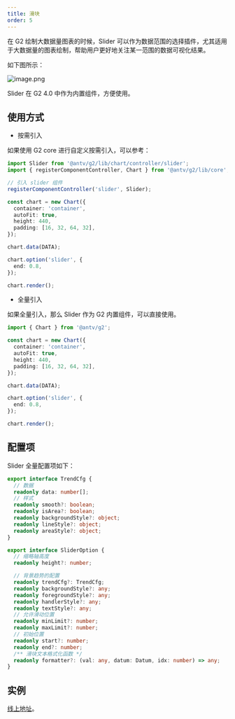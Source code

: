 ```yaml
---
title: 滑块
order: 5
---
```


在 G2 绘制大数据量图表的时候，Slider 可以作为数据范围的选择插件，尤其适用于大数据量的图表绘制，帮助用户更好地关注某一范围的数据可视化结果。

如下图所示：

![image.png](https://gw.alipayobjects.com/mdn/rms_f5c722/afts/img/A*dJbXTrNo2qcAAAAAAAAAAABkARQnAQ)

Slider 在 G2 4.0 中作为内置组件，方便使用。

## 使用方式

- 按需引入

如果使用 G2 core 进行自定义按需引入，可以参考：

```typescript
import Slider from '@antv/g2/lib/chart/controller/slider';
import { registerComponentController, Chart } from '@antv/g2/lib/core';

// 引入 slider 组件
registerComponentController('slider', Slider);

const chart = new Chart({
  container: 'container',
  autoFit: true,
  height: 440,
  padding: [16, 32, 64, 32],
});

chart.data(DATA);

chart.option('slider', {
  end: 0.8,
});

chart.render();
```

- 全量引入

如果全量引入，那么 Slider 作为 G2 内置组件，可以直接使用。

```typescript
import { Chart } from '@antv/g2';

const chart = new Chart({
  container: 'container',
  autoFit: true,
  height: 440,
  padding: [16, 32, 64, 32],
});

chart.data(DATA);

chart.option('slider', {
  end: 0.8,
});

chart.render();
```

## 配置项

Slider 全量配置项如下：

```typescript
export interface TrendCfg {
  // 数据
  readonly data: number[];
  // 样式
  readonly smooth?: boolean;
  readonly isArea?: boolean;
  readonly backgroundStyle?: object;
  readonly lineStyle?: object;
  readonly areaStyle?: object;
}

export interface SliderOption {
  // 缩略轴高度
  readonly height?: number;

  // 背景趋势的配置
  readonly trendCfg?: TrendCfg;
  readonly backgroundStyle?: any;
  readonly foregroundStyle?: any;
  readonly handlerStyle?: any;
  readonly textStyle?: any;
  // 允许滑动位置
  readonly minLimit?: number;
  readonly maxLimit?: number;
  // 初始位置
  readonly start?: number;
  readonly end?: number;
  /** 滑块文本格式化函数 */
  readonly formatter?: (val: any, datum: Datum, idx: number) => any;
}
```

## 实例

[线上地址](../../../examples/area/basic#area-large)。
